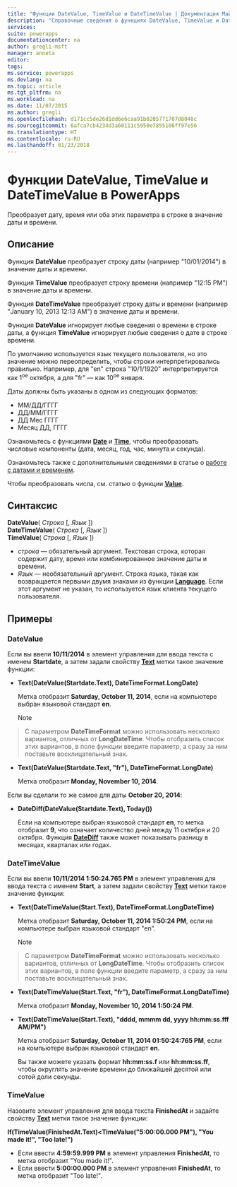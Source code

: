 ```yaml
---
title: "Функции DateValue, TimeValue и DateTimeValue | Документация Майкрософт"
description: "Справочные сведения о функциях DateValue, TimeValue и DateTimeValue, включая описание синтаксиса и примеры."
services: 
suite: powerapps
documentationcenter: na
author: gregli-msft
manager: anneta
editor: 
tags: 
ms.service: powerapps
ms.devlang: na
ms.topic: article
ms.tgt_pltfrm: na
ms.workload: na
ms.date: 11/07/2015
ms.author: gregli
ms.openlocfilehash: d171cc5de26d1dd6e6caa91b0205771707d8048c
ms.sourcegitcommit: 6afca7cb4234d3a60111c5950e7855106ff97e56
ms.translationtype: HT
ms.contentlocale: ru-RU
ms.lasthandoff: 01/23/2018
---
```

# <a name="datevalue-timevalue-and-datetimevalue-functions-in-powerapps"></a>Функции DateValue, TimeValue и DateTimeValue в PowerApps
Преобразует дату, время или оба этих параметра в строке в значение даты и времени.

## <a name="description"></a>Описание
Функция **DateValue** преобразует строку даты (например "10/01/2014") в значение даты и времени.

Функция **TimeValue** преобразует строку времени (например "12:15 PM") в значение даты и времени.

Функция **DateTimeValue** преобразует строку даты и времени (например "January 10, 2013 12:13 AM") в значение даты и времени.

Функция **DateValue** игнорирует любые сведения о времени в строке даты, а функция **TimeValue** игнорирует любые сведения о дате в строке времени.

По умолчанию используется язык текущего пользователя, но это значение можно переопределить, чтобы строки интерпретировались правильно. Например, для "en" строка "10/1/1920" интерпретируется как 1<sup>ое</sup> октября, а для "fr" — как 10<sup>ое</sup> января.

Даты должны быть указаны в одном из следующих форматов:

* ММ/ДД/ГГГГ
* ДД/ММ/ГГГГ
* ДД Мес ГГГГ
* Месяц ДД, ГГГГ

Ознакомьтесь с функциями **[Date](function-date-time.md)** и **[Time](function-date-time.md)**, чтобы преобразовать числовые компоненты (дата, месяц, год, час, минута и секунда).

Ознакомьтесь также с дополнительными сведениями в статье о [работе с датами и временем](../show-text-dates-times.md).

Чтобы преобразовать числа, см. статью о функции **[Value](function-value.md)**.

## <a name="syntax"></a>Синтаксис
**DateValue**( *Строка* [, *Язык* ])<br>**DateTimeValue**( *Строка* [, *Язык* ])<br>**TimeValue**( *Строка* [, *Язык* ])

* *строка* — обязательный аргумент.  Текстовая строка, которая содержит дату, время или комбинированное значение даты и времени.
* *Язык* — необязательный аргумент.  Строка языка, такая как возвращается первыми двумя знаками из функции **[Language](function-language.md)**.  Если этот аргумент не указан, то используется язык клиента текущего пользователя.  

## <a name="examples"></a>Примеры
### <a name="datevalue"></a>DateValue
Если вы ввели **10/11/2014** в элемент управления для ввода текста с именем **Startdate**, а затем задали свойству **[Text](../controls/properties-core.md)** метки такое значение функции:

* **Text(DateValue(Startdate.Text), DateTimeFormat.LongDate)**
  
    Метка отобразит **Saturday, October 11, 2014**, если на компьютере выбран языковой стандарт **en**.
  
    > [!NOTE]
> С параметром **DateTimeFormat** можно использовать несколько вариантов, отличных от **LongDateTime**. Чтобы отобразить список этих вариантов, в поле функции введите параметр, а сразу за ним поставьте восклицательный знак.
* **Text(DateValue(Startdate.Text, "fr"), DateTimeFormat.LongDate)**
  
    Метка отобразит **Monday, November 10, 2014**.

Если вы сделали то же самое для даты **October 20, 2014**:

* **DateDiff(DateValue(Startdate.Text), Today())**
  
    Если на компьютере выбран языковой стандарт **en**, то метка отобразит **9**, что означает количество дней между 11 октября и 20 октября. Функция **[DateDiff](function-dateadd-datediff.md)** также может показывать разницу в месяцах, кварталах или годах.

### <a name="datetimevalue"></a>DateTimeValue
Если вы ввели **10/11/2014 1:50:24.765 PM** в элемент управления для ввода текста с именем **Start**, а затем задали свойству **[Text](../controls/properties-core.md)** метки такое значение функции:

* **Text(DateTimeValue(Start.Text), DateTimeFormat.LongDateTime)**
  
    Метка отобразит **Saturday, October 11, 2014 1:50:24 PM**, если на компьютере выбран языковой стандарт "en".
  
    > [!NOTE]
> С параметром **DateTimeFormat** можно использовать несколько вариантов, отличных от **LongDateTime**. Чтобы отобразить список этих вариантов, в поле функции введите параметр, а сразу за ним поставьте восклицательный знак.
* **Text(DateTimeValue(Start.Text, "fr"), DateTimeFormat.LongDateTime)**
  
    Метка отобразит **Monday, November 10, 2014 1:50:24 PM**.
* **Text(DateTimeValue(Start.Text), "dddd, mmmm dd, yyyy hh:mm:ss.fff AM/PM")**
  
    Метка отобразит **Saturday, October 11, 2014 01:50:24:765 PM**, если на компьютере выбран языковой стандарт **en**.
  
    Вы также можете указать формат **hh:mm:ss.f** или **hh:mm:ss.ff**, чтобы округлять значение времени до ближайшей десятой или сотой доли секунды.

### <a name="timevalue"></a>TimeValue
Назовите элемент управления для ввода текста **FinishedAt** и задайте свойству **[Text](../controls/properties-core.md)** метки такое значение функции:

**If(TimeValue(FinishedAt.Text)<TimeValue("5:00:00.000 PM"), "You made it!", "Too late!")**

* Если ввести **4:59:59.999 PM** в элемент управления **FinishedAt**, то метка отобразит "You made it!".
* Если ввести **5:00:00.000 PM** в элемент управления **FinishedAt**, то метка отобразит "Too late!".

